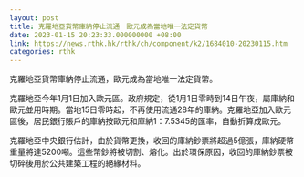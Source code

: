 ```yaml
---
layout: post
title: 克羅地亞貨幣庫納停止流通　歐元成為當地唯一法定貨幣
date: 2023-01-15 20:23:33.000000000 +08:00
link: https://news.rthk.hk/rthk/ch/component/k2/1684010-20230115.htm
categories: rthk
---
```


克羅地亞貨幣庫納停止流通，歐元成為當地唯一法定貨幣。

克羅地亞今年1月1日加入歐元區。政府規定，從1月1日零時到14日午夜，屬庫納和歐元並用時期。當地15日零時起，不再使用流通28年的庫納。克羅地亞加入歐元區後，居民銀行賬戶的庫納按歐元和庫納1：7.5345的匯率，自動折算成歐元。

克羅地亞中央銀行估計，由於貨幣更換，收回的庫納鈔票將超過5億張，庫納硬幣重量將達5200噸。這些幣鈔將被切割、熔化。出於環保原因，收回的庫納鈔票被切碎後用於公共建築工程的絕緣材料。
